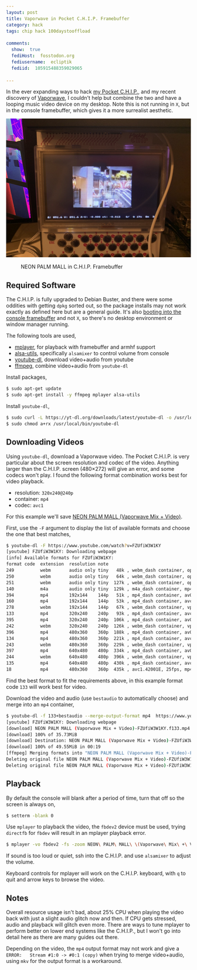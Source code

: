 ```yaml
---
layout: post
title: Vaporwave in Pocket C.H.I.P. Framebuffer
category: hack
tags: chip hack 100daystooffload

comments:
  show:  true
  fediHost:  fosstodon.org
  fediusername:  ecliptik
  fediid:  105915488359029065

---
```


In the ever expanding ways to hack [my Pocket C.H.I.P.](https://www.ecliptik.com/Pocket-CHIP/), and my recent discovery of [Vaporwave](https://en.wikipedia.org/wiki/Vaporwave), I couldn't help but combine the two and have a looping music video device on my desktop. Note this is not running in `X`, but in the console framebuffer, which gives it a more surrealist aesthetic.

![Vaporwave in Pocket C.H.I.P](/assets/images/posts/chip_vaporwave/chip-vaporwave.png)
<figure><figcaption>NEON PALM MALL in C.H.I.P. Framebuffer</figcaption></figure>

## Required Software

The C.H.I.P. is fully upgraded to Debian Buster, and there were some oddities with getting `dpkg` sorted out, so the package installs may not work exactly as defined here but are a general guide. It's also [booting into the console framebuffer](http://www.chip-community.org/index.php/Setting_up_text_mode_on_PocketCHIP_4.3) and not `X`, so there's no desktop environment or window manager running.

The following tools are used,

- [mplayer](https://mplayerhq.hu/design7/news.html), for playback with framebuffer and armhf support
- [alsa-utils](https://github.com/alsa-project/alsa-utils), specifically `alsamixer` to control volume from console
- [youtube-dl](https://youtube-dl.org/), download video+audio from youtube
- [ffmpeg](https://ffmpeg.org/), combine video+audio from `youtube-dl`

Install packages,

```bash
$ sudo apt-get update
$ sudo apt-get install -y ffmpeg mplayer alsa-utils
```

Install `youtube-dl`,

```bash
$ sudo curl -L https://yt-dl.org/downloads/latest/youtube-dl -o /usr/local/bin/youtube-dl
$ sudo chmod a+rx /usr/local/bin/youtube-dl
```

## Downloading Videos

Using `youtube-dl`, download a Vaporwave video. The Pocket C.H.I.P. is very particular about the screen resolution and codec of the video. Anything larger than the C.H.I.P. screen (480×272) will give an error, and some codecs won't play. I found the following format combination works best for video playback.

- resolution: `320x240@240p`
- container: `mp4`
- codec: `avc1`

For this example we'll save [NEON PALM MALL (Vaporwave Mix + Video)](https://www.youtube.com/watch?v=FZUfiW3W1KY).

First, use the `-F` argument to display the list of available formats and choose the one that best matches,

```bash
$ youtube-dl -F https://www.youtube.com/watch?v=FZUfiW3W1KY
[youtube] FZUfiW3W1KY: Downloading webpage
[info] Available formats for FZUfiW3W1KY:
format code  extension  resolution note
249          webm       audio only tiny   48k , webm_dash container, opus @ 48k (48000Hz), 18.74MiB
250          webm       audio only tiny   64k , webm_dash container, opus @ 64k (48000Hz), 24.76MiB
251          webm       audio only tiny  127k , webm_dash container, opus @127k (48000Hz), 48.90MiB
140          m4a        audio only tiny  129k , m4a_dash container, mp4a.40.2@129k (44100Hz), 49.55MiB
394          mp4        192x144    144p   51k , mp4_dash container, av01.0.00M.08@  51k, 25fps, video only, 19.82MiB
160          mp4        192x144    144p   53k , mp4_dash container, avc1.4d400b@  53k, 25fps, video only, 20.33MiB
278          webm       192x144    144p   67k , webm_dash container, vp9@  67k, 25fps, video only, 25.81MiB
133          mp4        320x240    240p   93k , mp4_dash container, avc1.4d400d@  93k, 25fps, video only, 35.73MiB
395          mp4        320x240    240p  106k , mp4_dash container, av01.0.00M.08@ 106k, 25fps, video only, 40.57MiB
242          webm       320x240    240p  126k , webm_dash container, vp9@ 126k, 25fps, video only, 48.47MiB
396          mp4        480x360    360p  188k , mp4_dash container, av01.0.01M.08@ 188k, 25fps, video only, 72.01MiB
134          mp4        480x360    360p  221k , mp4_dash container, avc1.4d4015@ 221k, 25fps, video only, 84.73MiB
243          webm       480x360    360p  229k , webm_dash container, vp9@ 229k, 25fps, video only, 87.72MiB
397          mp4        640x480    480p  334k , mp4_dash container, av01.0.04M.08@ 334k, 25fps, video only, 127.98MiB
244          webm       640x480    480p  396k , webm_dash container, vp9@ 396k, 25fps, video only, 151.83MiB
135          mp4        640x480    480p  430k , mp4_dash container, avc1.4d401e@ 430k, 25fps, video only, 164.88MiB
18           mp4        480x360    360p  435k , avc1.42001E, 25fps, mp4a.40.2 (44100Hz), 166.58MiB (best)
```

Find the best format to fit the requirements above, in this example format code `133` will work best for video.

Download the video and audio (use `bestaudio` to automatically choose) and merge into an `mp4` container,

```bash
$ youtube-dl -f 133+bestaudio --merge-output-format mp4  https://www.youtube.com/watch?v=FZUfiW3W1KY
[youtube] FZUfiW3W1KY: Downloading webpage
[download] NEON PALM MALL (Vaporwave Mix + Video)-FZUfiW3W1KY.f133.mp4 has already been downloaded
[download] 100% of 35.73MiB
[download] Destination: NEON PALM MALL (Vaporwave Mix + Video)-FZUfiW3W1KY.f140.m4a
[download] 100% of 49.55MiB in 00:19
[ffmpeg] Merging formats into "NEON PALM MALL (Vaporwave Mix + Video)-FZUfiW3W1KY.mp4"
Deleting original file NEON PALM MALL (Vaporwave Mix + Video)-FZUfiW3W1KY.f133.mp4 (pass -k to keep)
Deleting original file NEON PALM MALL (Vaporwave Mix + Video)-FZUfiW3W1KY.f140.m4a (pass -k to keep)
```

## Playback

By default the console will blank after a period of time, turn that off so the screen is always on,

```bash
$ setterm -blank 0
```

Use `mplayer` to playback the video, the `fbdev2` device must be used, trying `directfb` for `fbdev` will result in an mplayer playback error.

```bash
$ mplayer -vo fbdev2 -fs -zoom NEON\ PALM\ MALL\ \(Vaporwave\ Mix\ +\ Video\)-FZUfiW3W1KY.mp4
```

If sound is too loud or quiet, ssh into the C.H.I.P. and use `alsamixer` to adjust the volume.

Keyboard controls for mplayer will work on the C.H.I.P. keyboard, with `q` to quit and arrow keys to browse the video.

## Notes

Overall resource usage isn't bad, about 25% CPU when playing the video back with just a slight audio glitch now and then. If CPU gets stressed, audio and playback will glitch even more. There are ways to tune mplayer to perform better on lower end systems like the C.H.I.P., but I won't go into detail here as there are many guides out there.

Depending on the video, the `mp4` output format may not work and give a `ERROR:   Stream #1:0 -> #0:1 (copy)` when trying to merge video+audio, using `mkv` for the output format is a workaround.
